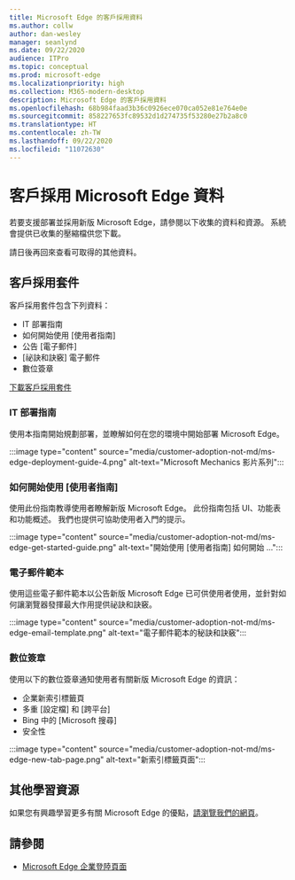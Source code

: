 ```yaml
---
title: Microsoft Edge 的客戶採用資料
ms.author: collw
author: dan-wesley
manager: seanlynd
ms.date: 09/22/2020
audience: ITPro
ms.topic: conceptual
ms.prod: microsoft-edge
ms.localizationpriority: high
ms.collection: M365-modern-desktop
description: Microsoft Edge 的客戶採用資料
ms.openlocfilehash: 68b984faad3b36c0926ece070ca052e81e764e0e
ms.sourcegitcommit: 858227653fc89532d1d274735f53280e27b2a8c0
ms.translationtype: HT
ms.contentlocale: zh-TW
ms.lasthandoff: 09/22/2020
ms.locfileid: "11072630"
---
```

# 客戶採用 Microsoft Edge 資料

若要支援部署並採用新版 Microsoft Edge，請參閱以下收集的資料和資源。 系統會提供已收集的壓縮檔供您下載。

請日後再回來查看可取得的其他資料。

## 客戶採用套件

客戶採用套件包含下列資料：

- IT 部署指南
- 如何開始使用 [使用者指南]
- 公告 [電子郵件]
- [祕訣和訣竅] 電子郵件
- 數位簽章

[下載客戶採用套件](https://www.microsoft.com/download/details.aspx?id=102119)

### IT 部署指南

使用本指南開始規劃部署，並瞭解如何在您的環境中開始部署 Microsoft Edge。

:::image type="content" source="media/customer-adoption-not-md/ms-edge-deployment-guide-4.png" alt-text="Microsoft Mechanics 影片系列":::

### 如何開始使用 [使用者指南]

使用此份指南教導使用者瞭解新版 Microsoft Edge。 此份指南包括 UI、功能表和功能概述。 我們也提供可協助使用者入門的提示。

:::image type="content" source="media/customer-adoption-not-md/ms-edge-get-started-guide.png" alt-text="開始使用 [使用者指南] 如何開始 ...":::

### 電子郵件範本

使用這些電子郵件範本以公告新版 Microsoft Edge 已可供使用者使用，並針對如何讓瀏覽器發揮最大作用提供祕訣和訣竅。

:::image type="content" source="media/customer-adoption-not-md/ms-edge-email-template.png" alt-text="電子郵件範本的秘訣和訣竅":::

### 數位簽章

使用以下的數位簽章通知使用者有關新版 Microsoft Edge 的資訊：

- 企業新索引標籤頁
- 多重 [設定檔] 和 [跨平台]
- Bing 中的 [Microsoft 搜尋]
- 安全性

:::image type="content" source="media/customer-adoption-not-md/ms-edge-new-tab-page.png" alt-text="新索引標籤頁面":::

## 其他學習資源

如果您有興趣學習更多有關 Microsoft Edge 的優點，[請瀏覽我們的網頁](https://www.microsoft.com/edge/business)。

## 請參閱

- [Microsoft Edge 企業登陸頁面](https://aka.ms/EdgeEnterprise)
